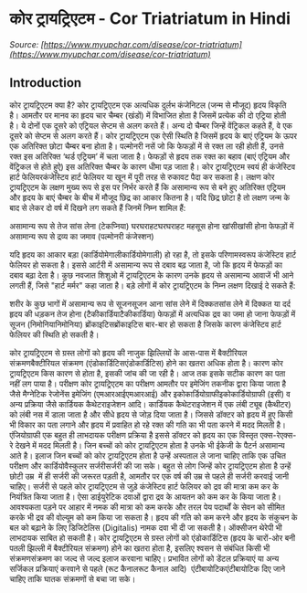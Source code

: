 # कोर ट्रायट्रिएटम - Cor Triatriatum in Hindi
_Source: [https://www.myupchar.com/disease/cor-triatriatum](https://www.myupchar.com/disease/cor-triatriatum)_

## Introduction
कोर ट्रायट्रिएटम क्या है?
कोर ट्रायट्रिएटम एक अत्यधिक दुर्लभ कंजेनिटल (जन्म से मौजूद) हृदय विकृति है। आमतौर पर मानव का हृदय चार चैम्बर (खंडों) में विभाजित होता है जिसमें प्रत्येक की दो एट्रिया होती है। ये दोनों एक दूसरे को एट्रियल सेप्टम से अलग करते हैं। अन्य दो चैम्बर जिन्हें वेंट्रिकल कहते हैं, वे एक दूसरे को सेप्टम से अलग करते हैं। कोर ट्रायट्रिएटम एक ऐसी स्थिति है जिसमें हृदय के बाएं एट्रियम के ऊपर एक अतिरिक्त छोटा चैम्बर बना होता है। पल्मोनरी नसें जो कि फेफड़ों में से रक्त ला रही होती हैं, उनसे रक्त इस अतिरिक्त ‘थर्ड एट्रियम’ में चला जाता है। फेफड़ों से हृदय तक रक्त का बहाव (बाएं एट्रियम और वेंट्रिकल से होते हुऐ) इस अतिरिक्त चैम्बर के कारण धीमा पड़ जाता है। कोर ट्रायट्रिएटम स्वयं ही कंजेस्टिव हार्ट फेलियरकंजेस्टिव हार्ट फेलियर या खून में पूरी तरह से रुकावट पैदा कर सकता है।
लक्षण
कोर ट्रायट्रिएटम के लक्षण मुख्य रूप से इस पर निर्भर करते हैं कि असामान्य रूप से बने हुए अतिरिक्त एट्रियम और हृदय के बाएं चैम्बर के बीच में मौजूद छिद्र का आकार कितना है। यदि छिद्र छोटा है तो लक्षण जन्म के बाद से लेकर दो वर्ष में दिखने लग सकते हैं जिनमें निम्न शामिल हैं:

असामान्य रूप से तेज सांस लेना (टेकप्निया)
घरघराहटघरघराहट महसूस होना
खांसीखांसी होना
फेफड़ों में असामान्य रूप से द्रव्य का जमाव (पल्मोनरी कंजेस्शन)

यदि हृदय का आकार बड़ा (कार्डियोमेगालीकार्डियोमेगाली) हो रहा है, तो इसके परिणामस्वरूप कंजेस्टिव हार्ट फेलियर हो सकता है। इससे आर्टरी में असामान्य रूप से दबाव बढ़ जाता है, जो कि हृदय में फेफड़ों का दबाव बढ़ा देता है। कुछ नवजात शिशुओ में ट्रायट्रिएटम के कारण उनके हृदय से असामान्य आवाजें भी आने लगती हैं, जिसे "हार्ट मर्मर" कहा जाता है।
बड़े लोगों में कोर ट्रायट्रिएटम के निम्न लक्षण दिखाई दे सकते हैं:

शरीर के कुछ भागों में असामान्य रूप से सूजनसूजन आना
सांस लेने में दिक्कतसांस लेने में दिक्कत या दर्द
हृदय की धड़कन तेज होना (टैकीकार्डियाटैकीकार्डिया)
फेफड़ों में अत्यधिक द्रव का जमा हो जाना
फेफड़ों में सूजन (निमोनियानिमोनिया)
ब्रोंकाइटिसब्रोंकाइटिस बार-बार हो सकता है जिसके कारण कंजेस्टिव हार्ट फेलियर की स्थिति हो सकती है। 

कोर ट्रायट्रिएटम से ग्रस्त लोगों को हृदय की नाजुक झिल्लियों के आस-पास में बैक्टीरियल संक्रमणबैक्टीरियल संक्रमण (एंडोकार्डिटिसएंडोकार्डिटिस) होने का खतरा अधिक होता है।
कारण
कोर ट्रायट्रिएटम किस कारण से होता है, इसकी जांच की जा रही है। आज तक इसके सटीक कारण का पता नहीं लग पाया है।
परीक्षण
कोर ट्रायट्रिएटम का परीक्षण आमतौर पर इमेजिंग तकनीक द्वारा किया जाता है जैसे मैग्नेटिक रेजोनेंस इमेजिंग (एमआरआईएमआरआई) और इकोकार्डियोग्राफीइकोकार्डियोग्राफी (इसी) व अन्य प्रक्रिया जैसे कार्डियक कैथेटराइजेशन आदि। कार्डियक कैथेटराइजेशन में एक लंबी ट्यूब (कैथीटर) को लंबी नस में डाला जाता है और सीधे हृदय से जोड़ दिया जाता है। जिससे डॉक्टर को हृदय में हुए किसी भी विकार का पता लगाने और हृदय में प्रवाहित हो रहे रक्त की गति का भी पता करने में मदद मिलती है। एंजियोग्राफी एक बहुत ही लाभदायक परीक्षण प्रक्रिया है इससे डॉक्टर को हृदय का एक विस्तृत एक्स-रेएक्स-रे देखने में मदद मिलती है। जिन बच्चों को कोर ट्रायट्रिएटम होता है उनके भी ईकेजी के पैटर्न असामान्य आते है।
इलाज
जिन बच्चों को कोर ट्रायट्रिएटम होता है उन्हें अस्पताल ले जाना चाहिए ताकि एक उचित परीक्षण और कार्डियोवैस्कुलर सर्जरीसर्जरी की जा सके। बहुत से लोग जिन्हें कोर ट्रायट्रिएटम होता है उन्हें छोटी उम्र  में ही सर्जरी की जरूरत पड़ती है, आमतौर पर एक वर्ष की उम्र से पहले ही सर्जरी करवाई जानी चाहिए।
सर्जरी से पहले कोर ट्रायट्रिएटम से जुड़े कंजेस्टिव हार्ट फेलियर को द्रव की मात्रा कम कर के नियंत्रित किया जाता है। ऐसा डाईयुरेटिक दवाओं द्वारा द्रव के आयतन को कम कर के किया जाता है। आवश्यकता पड़ने पर आहार में नमक की मात्रा को कम करके और तरल पेय पदार्थों के सेवन को सीमित करके भी द्रव की वोल्यूम को कम किया जा सकता है। हृदय की गति को कम करने और हृदय के संकुचन के बल को बढ़ाने के लिए डिजिटेलिस (Digitalis) नामक दवा भी दी जा सकती है। ऑक्सीजन थेरेपी भी लाभदायक साबित हो सकती है।
कोर ट्रायट्रिएटम से ग्रस्त लोगों को एंडोकार्डिटिस (हृदय के चारों-ओर बनी पतली झिल्ली में बैक्टीरियल संक्रमण) होने का खतरा होता है, इसलिए श्वसन से संबंधित किसी भी संक्रमणसंक्रमण का जल्द से जल्द इलाज करवाना चाहिए। प्रभावित लोगों को डेंटल प्रक्रियाएं या अन्य सर्जिकल प्रक्रियाएं करवाने से पहले (रूट कैनालरूट कैनाल आदि)  एंटीबायोटिकएंटीबायोटिक दिए जाने चाहिए ताकि घातक संक्रमणों से बचा जा सके।


